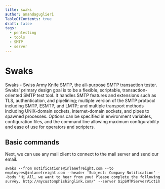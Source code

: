 ```yaml
---
title: swaks
author: amandaguglieri
TableOfContents: true
draft: false
tags:
  - pentesting
  - tools
  - SMTP
  - server
---
```

# Swaks

Swaks - Swiss Army Knife SMTP, the all-purpose SMTP transaction tester.     Swaks' primary design goal is to be a flexible, scriptable, transaction-oriented SMTP test tool.  It handles SMTP features and extensions such as TLS, authentication, and pipelining; multiple version of the SMTP protocol including SMTP, ESMTP, and LMTP; and multiple transport methods including UNIX-domain sockets, internet-domain sockets, and pipes to spawned processes.  Options can be specified in environment variables, configuration files, and the command line allowing maximum configurability and ease of use for operators and scripters.

## Basic commands

Next, we can use any mail client to connect to the mail server and send our email.

```shell-session
swaks --from notifications@inlanefreight.com --to employees@inlanefreight.com --header 'Subject: Company Notification' --body 'Hi All, we want to hear from you! Please complete the following survey. http://mycustomphishinglink.com/' --server $ipSMTPServerVictim
```

